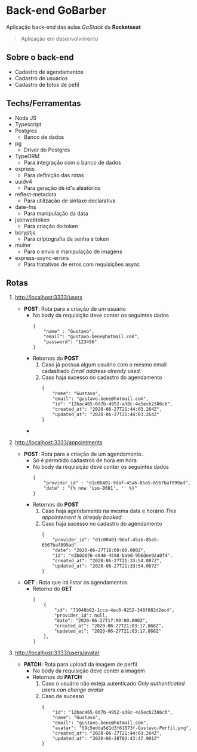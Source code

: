 # Back-end GoBarber
Aplicação back-end das aulas *GoStack* da **Rocketseat**

> Aplicação em desenvolvimento

## Sobre o back-end
- Cadastro de agendamentos
- Cadastro de usuários
- Cadastro de fotos de pefil

## Techs/Ferramentas
- Node JS
- Typescript
- Postgres
    - Banco de dados
- pg
    - Driver do Postgres
- TypeORM
    - Para integração com o banco de dados
- express
    - Para definição das rotas
- uuidv4
    - Para geração de id's aleatórios
- reflect-metadata
    - Para utilização de sintaxe declarativa
- date-fns
    - Para manipulação da data
- jsonwebtoken
    - Para criação do token
- bcryptjs
    - Para criptografia da senha e token
- multer
    - Para o envio e manipulação de imagens
- express-async-errors
    - Para tratativas de erros com requisições async

## Rotas
1. [http://localhost:3333/users](http://localhost:3333/users)
    - **POST**: Rota para a criação de um usuário
        - No body da requisição deve conter os seguintes dados
            ```
            {
	            "name" : "Gustavo",
	            "email": "gustavo.bene@hotmail.com",
	            "password": "123456"
            }
            ```
        - Retornos do **POST**
            1. Caso já possua algum usuário com o mesmo email cadastrado *Email address already used.*
            2. Caso haja sucesso no cadastro do agendamento
                ```
                {
                    "name": "Gustavo",
                    "email": "gustavo.bene@hotmail.com",
                    "id": "12bac465-0d7b-4952-a38c-4a5ecb2386cb",
                    "created_at": "2020-06-27T21:44:03.264Z",
                    "updated_at": "2020-06-27T21:44:03.264Z"
                }
                ```
        -

2. [http://localhost:3333/appointments](http://localhost:3333/appointments)
    - **POST**: Rota para a criação de um agendamento.
        - Só é permitido cadastros de hora em hora
        - No body da requisição deve conter os seguintes dados
            ```
            {
                "provider_id" : "d1c00401-9daf-45ab-85a5-6567baf899ad",
                "date" : "{% now 'iso-8601', '' %}"
            }
            ```
        - Retornos do **POST**
            1. Caso haja agendamento na mesma data e horário *This appointement is already booked*
            2. Caso haja sucesso no cadastro do agendamento
                ```
                {
                    "provider_id": "d1c00401-9daf-45ab-85a5-6567baf899ad",
                    "date": "2020-06-27T18:00:00.000Z",
                    "id": "e3b0d876-e848-4598-ba9d-9b6dee92a0f4",
                    "created_at": "2020-06-27T21:33:54.087Z",
                    "updated_at": "2020-06-27T21:33:54.087Z"
                }
                ```
    - **GET** : Rota que irá listar os agendamentos
        - Retorno do **GET**
            ```
            [
                {
                    "id": "71048b82-1cca-4ec0-9252-348f082d2ec4",
                    "provider_id": null,
                    "date": "2020-06-27T17:00:00.000Z",
                    "created_at": "2020-06-27T21:03:17.868Z",
                    "updated_at": "2020-06-27T21:03:17.868Z"
                },
            ]
            ```
3. [http://localhost:3333/users/avatar](http://localhost:3333/users/avatar)
    - **PATCH**: Rota para upload da imagem de perfil
        - No body da requisição deve conter a imagem
        - Retornos do **PATCH**
            1. Caso o usuário não esteja autenticado *Only authenticated users can change avatar*
            2. Caso de sucesso
                ```
                {
                    "id": "12bac465-0d7b-4952-a38c-4a5ecb2386cb",
                    "name": "Gustavo",
                    "email": "gustavo.bene@hotmail.com",
                    "avatar": "59c5edda5d1d3f61073f-Gustavo-Perfil.png",
                    "created_at": "2020-06-27T21:44:03.264Z",
                    "updated_at": "2020-06-28T02:43:47.901Z"
                }
                ```

